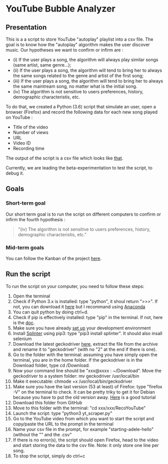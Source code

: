 # YouTube Bubble Analyzer

## Presentation
This is a a script to store YouTube "autoplay" playlist into a csv file. 
The goal is to know how the "autoplay" algorithm makes the user discover music.
Our hypotheses we want to confirm or infirm are :
- (i) If the user plays a song, the algorithm will always play similar songs (same artist, same genre...);
- (ii) If the user plays a song, the algorithm will tend to bring her to always the same songs related to the genre and artist of the first song;
- (iii) If the user plays a song, the algorithm will tend to bring her to always the same maintream song, no matter what is the initial song.
- (iv) The algorithm is not sensitive to users preferences, history, demographic characteristis, etc.

To do that, we created a Python (3.6) script that simulate an user, open a browser (Firefox) and record the following data for each new song played on YouTube :
- Title of the video
- Number of views
- URL
- Video ID
- Recording time

The output of the script is a csv file which looks like [that](https://github.com/jeremiepoiroux/RecoYouTube/blob/master/RecoYouTube_csv_example.png).

Currently, we are leading the beta-experimentation to test the script, to debug it.

## Goals
### Short-term goal
Our short term goal is to run the script on different computers to confirm or infirm the fourth hypothesis : 
> "(iv) The algorithm is not sensitive to users preferences, history, demographic characteristis, etc."

### Mid-term goals
You can follow the Kanban of the project [here](https://github.com/jeremiepoiroux/RecoYouTube/projects/1).

## Run the script
To run the script on your computer, you need to follow these steps:
1. Open the terminal
2. Check if Python 3.x is installed: type "python", it shoul return ">>>". If not, you can download it [here](https://www.python.org/downloads/) but I recommand using [Anaconda](https://www.continuum.io/downloads)
3. You can quit python by doing ctrl+d. 
4. Check if pip is effectively installed: type "pip" in the terminal. If not, here is the [doc](https://pip.pypa.io/en/stable/installing/).
5. Make sure you have already [set up](https://splinter.readthedocs.io/en/latest/contribute/setting-up-your-development-environment.html) your development environment
5. Install [Splinter](https://splinter.readthedocs.io/en/latest/#) using pip3: type "pip3 install splinter". It should also insall selenium
7. Download the latest geckodriver [here](https://github.com/mozilla/geckodriver/releases), extract the file from the archive and rename it to "geckodriver" (with no "2" at the end if there is one).
8. Go to the folder with the terminal: assuming you have simply open the terminal, you are in the home folder. If the geckodriver is in the Download folder, type cd /Download.
9. Now your command line should be "xxx@xxxx : ~/Download". Move the geckodriver to a system folder: mv geckodriver /usr/local/bin
10. Make it executable: chmode +x /usr/local/bin/geckodriver
11. Make sure you have the last version (53 at least) of Firefox: type "firefox -V" on the terminal to check. It can be pretty triky to get it for Debian because you have to put the old version away. [Here](http://libre-software.net/how-to-install-firefox-on-ubuntu-linux-mint/) is a good tutorial
12. Download this folder from GitHub
13. Move to this folder with the terminal: "cd xxx/xxx/RecoYouTube"
14. Launch the script: type "python3 yt_scraper.py"
15. Go to the YouTube video from which you want to start the script and copy/paste the URL to the prompt in the terminal
16. Name your csv file in the prompt, for example "starting-adele-hello" (without the "" and the .csv"
17. If there is no error(s), the script should open Firefox, head to the video and start storing the data to the csv file. Note: it only store one line per song.
18. To stop the script, simply do ctrl+c
